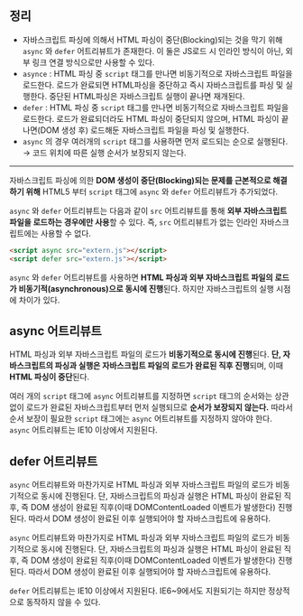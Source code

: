 ## 정리

- 자바스크립트 파싱에 의해서 HTML 파싱이 중단(Blocking)되는 것을 막기 위해 `async` 와 `defer` 어트리뷰트가 존재한다. 이 둘은 JS로드 시 인라인 방식이 아닌, 외부 링크 연결 방식으로만 사용할 수 있다.
- `asynce` : HTML 파싱 중 `script` 태그를 만나면 비동기적으로 자바스크립트 파일을 로드한다. 로드가 완료되면 HTML파싱을 중단하고 즉시 자바스크립트를 파싱 및 실행한다. 중단된 HTML파싱은 자바스크립트 실행이 끝나면 재개된다.
- `defer` : HTML 파싱 중 `script` 태그를 만나면 비동기적으로 자바스크립트 파일을 로드한다. 로드가 완료되더라도 HTML 파싱이 중단되지 않으며, HTML 파싱이 끝나면(DOM 생성 후) 로드해둔 자바스크립트 파일을 파싱 및 실행한다.
- `async` 의 경우 여러개의 `script` 태그를 사용하면 먼저 로드되는 순으로 실행된다. → 코드 위치에 따른 실행 순서가 보장되지 않는다.

---

자바스크립트 파싱에 의한 **DOM 생성이 중단(Blocking)되는 문제를 근본적으로 해결하기 위해** HTML5 부터 `script` 태그에 `async` 와 `defer` 어트리뷰트가 추가되었다.

`async` 와 `defer` 어트리뷰트는 다음과 같이 `src` 어트리뷰트를 통해 **외부 자바스크립트 파일을 로드하는 경우에만 사용**할 수 있다. 즉, `src` 어트리뷰트가 없는 인라인 자바스크립트에는 사용할 수 없다.

```html
<script async src="extern.js"></script>
<script defer src="extern.js"></script>
```

`async` 와 `defer` 어트리뷰트를 사용하면 **HTML 파싱과 외부 자바스크립트 파일의 로드가 비동기적(asynchronous)으로 동시에 진행**된다. 하지만 자바스크립트의 실행 시점에 차이가 있다.

## async 어트리뷰트

HTML 파싱과 외부 자바스크립트 파일의 로드가 **비동기적으로 동시에 진행**된다. **단, 자바스크립트의 파싱과 실행은 자바스크립트 파일의 로드가 완료된 직후 진행**되며, 이때 **HTML 파싱이 중단**된다.


여러 개의 `script` 태그에 `async` 어트리뷰트를 지정하면 `script` 태그의 순서와는 상관없이 로드가 완료된 자바스크립트부터 먼저 실행되므로 **순서가 보장되지 않는다.** 따라서 순서 보장이 필요한 `script` 태그에는 `async` 어트리뷰트를 지정하지 않아야 한다. `async` 어트리뷰트는 IE10 이상에서 지원된다.

## defer 어트리뷰트

`async` 어트리뷰트와 마찬가지로 HTML 파싱과 외부 자바스크립트 파일의 로드가 비동기적으로 동시에 진행된다. 단, 자바스크립트의 파싱과 실행은 HTML 파싱이 완료된 직후, 즉 DOM 생성이 완료된 직후(이때 DOMContentLoaded 이벤트가 발생한다) 진행된다. 따라서 DOM 생성이 완료된 이후 실행되어야 할 자바스크립트에 유용하다.

`async` 어트리뷰트와 마찬가지로 HTML 파싱과 외부 자바스크립트 파일의 로드가 비동기적으로 동시에 진행된다. 단, 자바스크립트의 파싱과 실행은 HTML 파싱이 완료된 직후, 즉 DOM 생성이 완료된 직후(이때 DOMContentLoaded 이벤트가 발생한다) 진행된다. 따라서 DOM 생성이 완료된 이후 실행되어야 할 자바스크립트에 유용하다.

`defer` 어트리뷰트는 IE10 이상에서 지원된다. IE6~9에서도 지원되기는 하지만 정상적으로 동작하지 않을 수 있다.
